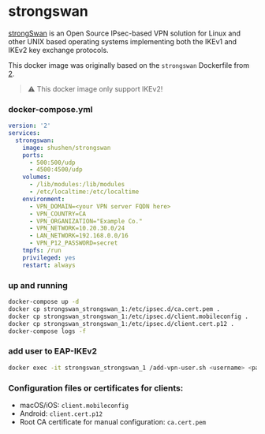 strongswan
==========

[strongSwan][1] is an Open Source IPsec-based VPN solution for Linux and other
UNIX based operating systems implementing both the IKEv1 and IKEv2 key exchange
protocols.

This docker image was originally based on the `strongswan` Dockerfile from [2].

> :warning: This docker image only support IKEv2!

### docker-compose.yml

```yaml
version: '2'
services:
  strongswan:
    image: shushen/strongswan
    ports:
      - 500:500/udp
      - 4500:4500/udp
    volumes:
      - /lib/modules:/lib/modules
      - /etc/localtime:/etc/localtime
    environment:
      - VPN_DOMAIN=<your VPN server FQDN here>
      - VPN_COUNTRY=CA
      - VPN_ORGANIZATION="Example Co."
      - VPN_NETWORK=10.20.30.0/24
      - LAN_NETWORK=192.168.0.0/16
      - VPN_P12_PASSWORD=secret
    tmpfs: /run
    privileged: yes
    restart: always
```

### up and running

```bash
docker-compose up -d
docker cp strongswan_strongswan_1:/etc/ipsec.d/ca.cert.pem .
docker cp strongswan_strongswan_1:/etc/ipsec.d/client.mobileconfig .
docker cp strongswan_strongswan_1:/etc/ipsec.d/client.cert.p12 .
docker-compose logs -f
```

### add user to EAP-IKEv2

```bash
docker exec -it strongswan_strongswan_1 /add-vpn-user.sh <username> <password>
```

### Configuration files or certificates for clients:
- macOS/iOS: `client.mobileconfig`
- Android: `client.cert.p12`
- Root CA certificate for manual configuration: `ca.cert.pem`

[1]: https://strongswan.org/
[2]: https://github.com/vimagick/dockerfiles

